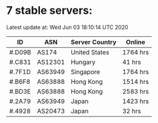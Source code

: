 # 7 stable servers:

Latest update at: Wed Jun 03 18:10:14 UTC 2020

| ID | ASN | Server Country | Online |
| -- | --- | -------------- | ------ |
| #.D09B | AS174 | United States | 1764 hrs |
| #.C831 | AS12301 | Hungary | 41 hrs |
| #.7F1D | AS63949 | Singapore | 1764 hrs |
| #.B6F8 | AS63888 | Hong Kong | 1514 hrs |
| #.BD3E | AS63888 | Hong Kong | 2583 hrs |
| #.2A79 | AS63949 | Japan | 1423 hrs |
| #.4928 | AS20473 | Japan | 32 hrs |

